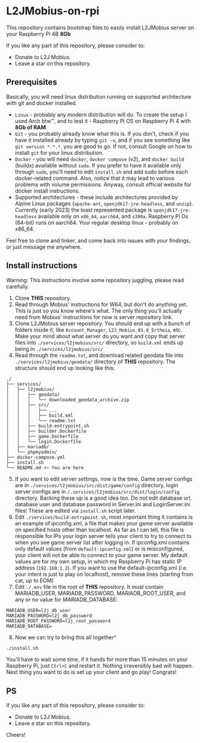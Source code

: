 # L2JMobius-on-rpi

This repository contains bootstrap files to easily install L2JMobius server on your Raspberry Pi 4B **8Gb**

If you like any part of this repository, please consider to:

- Donate to L2J Mobius.
- Leave a star on this repository.

## Prerequisites

Basically, you will need linux distribution running on supported architecture with git and docker installed.

- `Linux` - probably any modern distribution will do. To create the setup I used Arch btw™, and to test it - Raspberry Pi OS on Raspberry Pi 4 with **8Gb of RAM**.
- `Git` - you probably already know what this is. If you don't, check if you have it installed already by typing `git -v`, and if you see something like `git version *.*.*`, you are good to go. If not, consult Google on how to install `git` for your linux distribution.
- `Docker` - you will need `docker`, `docker compose` (v2), and `docker build` (buildx) available without `sudo`. If you prefer to have it available only through `sudo`, you'll need to edit `install.sh` and add sudo before each docker-related command. Also, notice that it may lead to various problems with volume permissions. Anyway, consult official website for docker install instructions.
- Supported architectures - these include architectures provided by Alpine Linux packages (`apache-ant`, `openjdk17-jre-headless`, and `unzip`). Currently (early 2023) the least represented package is `openjdk17-jre-headless` available only on `x86_64`, `aarch64`, and `s390x`. Raspberry Pi Os (64-bit) runs on aarch64. Your regular desktop linux - probably on x86_64.

Feel free to clone and tinker, and come back into issues with your findings, or just message me anywhere.

## Install instructions

Warning: This instructions involve some repository juggling, please read carefully.

1. Clone **THIS** repository.
2. Read through Mobius' instructions for W64, but don't do anything yet. This is just so you know where's what. The only thing you'll actually need from Mobius' instructions for now is server repository link.
3. Clone L2JMobius server repository. You should end up with a bunch of folders inside it, like `Account_Manager`, `L2J_Mobius_01.0_Ertheia`, etc. Make your mind about what server do you want and copy that server files into `./services/l2jmobius/src/` directory, so `build.xml` ends up being in `./services/l2jmobius/src/`
4. Read through the `readme.txt`, and download related geodata file into `./services/l2jmobius/geodata/` directory of **THIS** repository. The structure should end up looking like this:

```
./
├── services/
│   ├── l2jmobius/
│   │   ├── geodata/
│   │   │   └── downloaded_geodata_archive.zip
│   │   ├── src/
│   │   │   ├── ...
│   │   │   ├── build.xml
│   │   │   └── readme.txt
│   │   ├── build-entrypoint.sh
│   │   ├── builder.Dockerfile
│   │   ├── game.Dockerfile
│   │   └── login.Dockerfile
│   ├── mariadb/
│   └── phpmyadmin/
├── docker-compose.yml
├── install.sh
└── README.md <~ You are here
```

5. If you want to edit server settings, now is the time. Game server configs are in `./services/l2jmobius/src/dist/game/config` directory, login server configs are in `/.services/l2jmobius/src/dist/login/config` directory. Backing these up is a good idea too. Do not edit database url, database user and database password in Server.ini and LoginServer.ini files! These are edited via `install.sh` script later.
6. Edit `./services/build-entrypoint.sh`, most important thing it contains is an example of ipconfig.xml, a file that makes your game server available on specified hosts other than localhost. As far as I can tell, this file is responsible for IPs your login server tells your client to try to connect to when you see game server list after logging in. If ipconfig.xml contains only default values (from `default-ipconfig.xml`) or is misconfigured, your client will not be able to connect to your game server. My default values are for my own setup, in which my Raspberry Pi has static IP address (`192.168.1.2`). If you want to use the default-ipconfig.xml (i.e. your intent is just to play on localhost), remove these lines (starting from cat, up to EOM)
7. Edit `./.env` file in the root of **THIS** repository. It must contain MARIADB_USER, MARIADB_PASSWORD, MARIADB_ROOT_USER, and any or no value for MARIADB_DATABASE:

```
MARIADB_USER=l2j_db_user
MARIADB_PASSWORD=l2j_db_password
MARIADB_ROOT_PASSWORD=l2j_root_password
MARIADB_DATABASE=
```

8. Now we can try to bring this all together^

```bash
./install.sh
```

You'll have to wait some time, if it hands for more than 15 minutes on your Raspberry Pi, just `Ctrl+C` and restart it. Nothing irreversibly bad will happen.
Next thing you want to do is set up your client and go play! Congrats!

## PS

If you like any part of this repository, please consider to:

- Donate to L2J Mobius.
- Leave a star on this repository.

Cheers!
